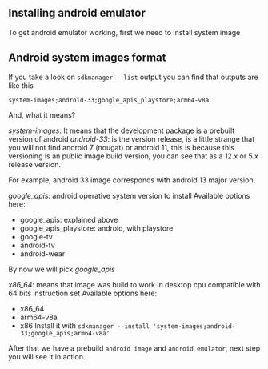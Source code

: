 ## Installing android emulator

To get android emulator working, first we need to install system image

## Android system images format

If you take a look on `sdkmanager --list` output you can find that outputs are like this

`system-images;android-33;google_apis_playstore;arm64-v8a`

And, what it means?

*system-images*: It means that the development package is a prebuilt version of android
*android-33*: is the version release, is a little strange that you will not find android 7 (nougat) or android 11, this is because
this versioning is an public image build version, you can see that as a 12.x or 5.x release version.

For example, android 33 image corresponds with android 13 major version.

*google_apis*: android operative system version to install
Available options here:
- google_apis: explained above
- google_apis_playstore: android, with playstore
- google-tv
- android-tv
- android-wear

By now we will pick *google_apis*

*x86_64*: means that image was build to work in desktop cpu compatible with 64 bits instruction set
Available options here:
- x86_64
- arm64-v8a
- x86
Install it with `sdkmanager --install 'system-images;android-33;google_apis;arm64-v8a'`

After that we have a prebuild `android image` and `android emulator`, next step you will see it in action.
